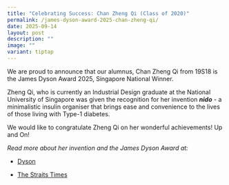 ```yaml
---
title: "Celebrating Success: Chan Zheng Qi (Class of 2020)"
permalink: /james-dyson-award-2025-chan-zheng-qi/
date: 2025-09-14
layout: post
description: ""
image: ""
variant: tiptap
---
```

<p>We are proud to announce that our alumnus, Chan Zheng Qi from 19S18 is
the James Dyson Award 2025, Singapore National Winner.</p>
<p>Zheng Qi, who is currently an Industrial Design graduate at the National
University of Singapore was given the recognition for her invention <strong><em>nido</em></strong> -
a minimalistic insulin organiser that brings ease and convenience to the
lives of those living with Type-1 diabetes.</p>
<p>We would like to congratulate Zheng Qi on her wonderful achievements!
Up and On!</p>
<p></p>
<p><em>Read more about her invention and the James Dyson Award at:</em>
</p>
<ul data-tight="true" class="tight">
<li>
<p><a href="https://www.dyson.com.sg/newsroom/james-dyson-award-2025-singapore-national-winners?srsltid=AfmBOoq_DQXEfUTRoLCkTOgZ7ck6bgT1lMqLxF72O2Yi-VUtPXXW3nK-" rel="noopener nofollow" target="_blank">Dyson</a>
</p>
</li>
<li>
<p><a href="https://www.straitstimes.com/tech/compact-needle-carrying-device-for-diabetes-patients-wins-james-dyson-award-for-singapore" rel="noopener nofollow" target="_blank">The Straits Times</a>
</p>
</li>
</ul>
<p></p>